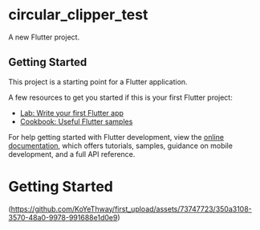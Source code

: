 # circular_clipper_test

A new Flutter project.

## Getting Started

This project is a starting point for a Flutter application.

A few resources to get you started if this is your first Flutter project:

- [Lab: Write your first Flutter app](https://docs.flutter.dev/get-started/codelab)
- [Cookbook: Useful Flutter samples](https://docs.flutter.dev/cookbook)

For help getting started with Flutter development, view the
[online documentation](https://docs.flutter.dev/), which offers tutorials,
samples, guidance on mobile development, and a full API reference.

# Getting Started
(https://github.com/KoYeThway/first_upload/assets/73747723/350a3108-3570-48a0-9978-991688e1d0e9)
